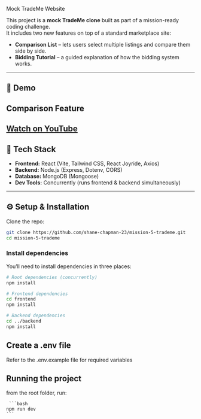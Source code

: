 Mock TradeMe Website

This project is a **mock TradeMe clone** built as part of a mission-ready coding challenge.  
It includes two new features on top of a standard marketplace site:

- **Comparison List** – lets users select multiple listings and compare them side by side.
- **Bidding Tutorial** – a guided explanation of how the bidding system works.

---
## 🎥 Demo

## Comparison Feature
[Watch on YouTube](https://youtu.be/pu8F8HqHipM)
---
## 🚀 Tech Stack

- **Frontend:** React (Vite, Tailwind CSS, React Joyride, Axios)  
- **Backend:** Node.js (Express, Dotenv, CORS)  
- **Database:** MongoDB (Mongoose)  
- **Dev Tools:** Concurrently (runs frontend & backend simultaneously)

---
## ⚙️ Setup & Installation

Clone the repo:

```bash
git clone https://github.com/shane-chapman-23/mission-5-trademe.git
cd mission-5-trademe
```

### Install dependencies

You’ll need to install dependencies in three places:

```bash
# Root dependencies (concurrently)
npm install

# Frontend dependencies
cd frontend
npm install

# Backend dependencies
cd ../backend
npm install
```

## Create a .env file

Refer to the .env.example file for required variables

## Running the project

from the root folder, run:

     ```bash
    npm run dev
    ```
